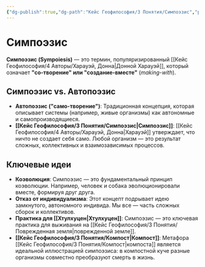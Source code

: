```yaml
---
{"dg-publish":true,"dg-path":"Кейс Геофилософия/3 Понятия/Симпоэзис","permalink":"/kejs-geofilosofiya/3-ponyatiya/simpoezis/","dgShowLocalGraph":true}
---
```


# Симпоэзис

**Симпоэзис (Sympoiesis)** — это термин, популяризированный [[Кейс Геофилософия/4 Авторы/Харауэй, Донна\|Донной Харауэй]], который означает **"со-творение" или "создание-вместе"** (*making-with*).

## Симпоэзис vs. Автопоэзис
- **Автопоэзис ("само-творение")**: Традиционная концепция, которая описывает системы (например, живые организмы) как автономные и самопроизводящиеся.
- **[[Кейс Геофилософия/3 Понятия/Симпоэзис\|Симпоэзис]]**: [[Кейс Геофилософия/4 Авторы/Харауэй, Донна\|Харауэй]] утверждает, что ничто не создает себя само. Любой организм — это результат сложных, коллективных и взаимозависимых процессов.

## Ключевые идеи
- **Коэволюция**: Симпоэзис — это фундаментальный принцип коэволюции. Например, человек и собака эволюционировали вместе, формируя друг друга.
- **Отказ от индивидуализма**: Этот концепт подрывает идею замкнутого, автономного индивида. Мы все — часть сложных сборок и коллективов.
- **Практика для [[Хтулхуцен\|Хтулхуцен]]**: Симпоэзис — это ключевая практика для выживания на [[Кейс Геофилософия/3 Понятия/Поврежденная земля\|поврежденной земле]].
- **[[Кейс Геофилософия/3 Понятия/Компост\|Компост]]**: Метафора [[Кейс Геофилософия/3 Понятия/Компост\|компоста]] является идеальной иллюстрацией симпоэзиса: в компостной куче разные организмы совместно преобразуют смерть в жизнь.